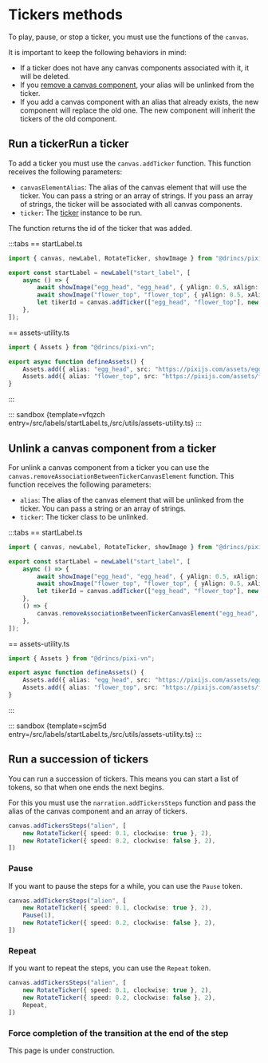 # Tickers methods

To play, pause, or stop a ticker, you must use the functions of the `canvas`.

It is important to keep the following behaviors in mind:

* If a ticker does not have any canvas components associated with it, it will be deleted.
* If you [remove a canvas component](/start/canvas-functions.md#remove-a-canvas-component), your alias will be unlinked from the ticker.
* If you add a canvas component with an alias that already exists, the new component will replace the old one. The new component will inherit the tickers of the old component.

## Run a tickerRun a ticker

To add a ticker you must use the `canvas.addTicker` function. This function receives the following parameters:

* `canvasElementAlias`: The alias of the canvas element that will use the ticker. You can pass a string or an array of strings. If you pass an array of strings, the ticker will be associated with all canvas components.
* `ticker`: The [ticker](/start/canvas-tickers.md) instance to be run.

The function returns the id of the ticker that was added.

:::tabs
== startLabel.ts

```ts
import { canvas, newLabel, RotateTicker, showImage } from "@drincs/pixi-vn";

export const startLabel = newLabel("start_label", [
    async () => {
        await showImage("egg_head", "egg_head", { yAlign: 0.5, xAlign: 0.25, anchor: 0.5 });
        await showImage("flower_top", "flower_top", { yAlign: 0.5, xAlign: 0.75, anchor: 0.5 });
        let tikerId = canvas.addTicker(["egg_head", "flower_top"], new RotateTicker({})); // [!code focus]
    },
]);
```

== assets-utility.ts

```ts
import { Assets } from "@drincs/pixi-vn";

export async function defineAssets() {
    Assets.add({ alias: "egg_head", src: "https://pixijs.com/assets/eggHead.png" });
    Assets.add({ alias: "flower_top", src: "https://pixijs.com/assets/flowerTop.png" });
}
```

:::

::: sandbox {template=vfqzch entry=/src/labels/startLabel.ts,/src/utils/assets-utility.ts}
:::

## Unlink a canvas component from a ticker

For unlink a canvas component from a ticker you can use the `canvas.removeAssociationBetweenTickerCanvasElement` function. This function receives the following parameters:

* `alias`: The alias of the canvas element that will be unlinked from the ticker. You can pass a string or an array of strings.
* `ticker`: The ticker class to be unlinked.

:::tabs
== startLabel.ts

```ts
import { canvas, newLabel, RotateTicker, showImage } from "@drincs/pixi-vn";

export const startLabel = newLabel("start_label", [
    async () => {
        await showImage("egg_head", "egg_head", { yAlign: 0.5, xAlign: 0.25, anchor: 0.5 });
        await showImage("flower_top", "flower_top", { yAlign: 0.5, xAlign: 0.75, anchor: 0.5 });
        let tikerId = canvas.addTicker(["egg_head", "flower_top"], new RotateTicker({}));
    },
    () => {
        canvas.removeAssociationBetweenTickerCanvasElement("egg_head", RotateTicker); // [!code focus]
    },
]);
```

== assets-utility.ts

```ts
import { Assets } from "@drincs/pixi-vn";

export async function defineAssets() {
    Assets.add({ alias: "egg_head", src: "https://pixijs.com/assets/eggHead.png" });
    Assets.add({ alias: "flower_top", src: "https://pixijs.com/assets/flowerTop.png" });
}
```

:::

::: sandbox {template=scjm5d entry=/src/labels/startLabel.ts,/src/utils/assets-utility.ts}
:::

## Run a succession of tickers

<!-- TODO 
remove the ticker if there is no canvas component connected to it.
-->

You can run a succession of tickers.
This means you can start a list of tokens, so that when one ends the next begins.

For this you must use the `narration.addTickersSteps` function and pass the alias of the canvas component and an array of tickers.

```typescript
canvas.addTickersSteps("alien", [
    new RotateTicker({ speed: 0.1, clockwise: true }, 2),
    new RotateTicker({ speed: 0.2, clockwise: false }, 2),
])
```

### Pause

If you want to pause the steps for a while, you can use the `Pause` token.

```typescript
canvas.addTickersSteps("alien", [
    new RotateTicker({ speed: 0.1, clockwise: true }, 2),
    Pause(1),
    new RotateTicker({ speed: 0.2, clockwise: false }, 2),
])
```

### Repeat

If you want to repeat the steps, you can use the `Repeat` token.

```typescript
canvas.addTickersSteps("alien", [
    new RotateTicker({ speed: 0.1, clockwise: true }, 2),
    new RotateTicker({ speed: 0.2, clockwise: false }, 2),
    Repeat,
])
```

<!-- TODO: paused tiker -->

### Force completion of the transition at the end of the step

<!-- TODO: tickerMustBeCompletedBeforeNextStep -->

This page is under construction.
